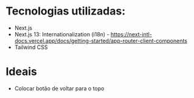 # Tecnologias utilizadas:
- Next.js
- Next.js 13: Internationalization (i18n) - https://next-intl-docs.vercel.app/docs/getting-started/app-router-client-components
- Tailwind CSS


# Ideais
- Colocar botão de voltar para o topo